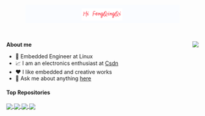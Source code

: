 <p align="center"><a href="https://github.com/FengQingQi/FengQingQi/tree/main"><img width="80%" alt="Hello, I'm FengQingQi. I do open source!" src="./img/FengQingQi.png" /></a></p>

<br />

<img 
  align="right" 
  style="synthwave:none;" 
  src="https://github-readme-stats.vercel.app/api?username=FengQingQi&show_icons=true&icon_color=EF8539&text_color=E5289E&bg_color=433358&hide_title=true" 
/>
**About me**
- 💼 Embedded Engineer at Linux
- 📈 I am an electronics enthusiast at [Csdn](https://blog.csdn.net/qq_39721016?spm=1001.2100.3001.5343)
- ❤️ I like embedded and creative works
- 💬 Ask me about anything [here](https://github.com/FengQingQi?tab=repositories)


#### Top Repositories


<a href="https://github.com/FengQingQi/u-boot-2018.01">
  <img align="center" src="https://github-readme-stats.vercel.app/api/pin/?username=FengQingQi&repo=u-boot-2018.01&theme=buefy&show_icons=true&icon_color=EF8539&text_color=E5289E&bg_color=495358&hide_title=true" />
</a>
<a href="https://github.com/FengQingQi/u-boot-2020.07">
  <img align="center" src="https://github-readme-stats.vercel.app/api/pin/?username=FengQingQi&repo=u-boot-2020.07&theme=buefy" />
</a>
<a href="https://github.com/FengQingQi/linux-4.15">
  <img align="center" src="https://github-readme-stats.vercel.app/api/pin/?username=FengQingQi&repo=linux-4.15&theme=buefy" />
</a>
<a href="https://github.com/FengQingQi/buildroot-2021.02.6">
  <img align="center" src="https://github-readme-stats.vercel.app/api/pin/?username=FengQingQi&repo=buildroot-2021.02.6&theme=buefy" />
</a>

